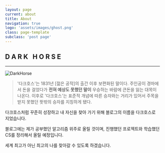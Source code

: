 ```yaml
---
layout: page
current: about
title: About
navigation: true
logo: 'assets/images/ghost.png'
class: page-template
subclass: 'post page'
---
```


## D A R K&nbsp; &nbsp;H O R S E
___

![DarkHorse](https://t1.daumcdn.net/cfile/tistory/2402433F579751BB15)

>'다크호스'는 1831년 [젊은 공작]의 출간 이후 보편화된 말이다. 주인공이 경마에서 돈을 걸었다가 **전혀 예상도 못했던 말이** 우승하는 바람에 큰돈을 잃는 대목이 나온다. 이후로 '다크호스'는 표준적 개념에 따른 승자와는 거리가 있어서 주목을 받지 못했던 뜻밖의 승자를 지칭하게 됐다.

다크호스처럼 꾸준히 성장하고 내 자신을 찾아 가기 위해 블로그의 이름을 다크호스로 지었습니다.

블로그에는 제가 공부했던 알고리즘 위주로 올릴 것이며, 진행했던 프로젝트와 학습했던 CS를 정리해서 올릴 예정입니다. 

세계 최고가 아닌 최고의 나를 찾아갈 수 있도록 하겠습니다.

